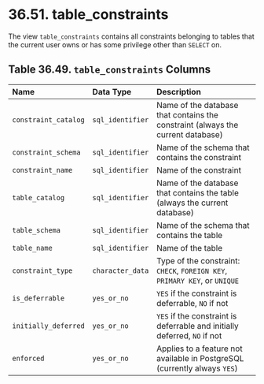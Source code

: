 # 36.51. table\_constraints

The view `table_constraints` contains all constraints belonging to tables that the current user owns or has some privilege other than `SELECT` on.

## **Table 36.49. `table_constraints` Columns**

| Name | Data Type | Description |
| :--- | :--- | :--- |
| `constraint_catalog` | `sql_identifier` | Name of the database that contains the constraint \(always the current database\) |
| `constraint_schema` | `sql_identifier` | Name of the schema that contains the constraint |
| `constraint_name` | `sql_identifier` | Name of the constraint |
| `table_catalog` | `sql_identifier` | Name of the database that contains the table \(always the current database\) |
| `table_schema` | `sql_identifier` | Name of the schema that contains the table |
| `table_name` | `sql_identifier` | Name of the table |
| `constraint_type` | `character_data` | Type of the constraint: `CHECK`, `FOREIGN KEY`, `PRIMARY KEY`, or `UNIQUE` |
| `is_deferrable` | `yes_or_no` | `YES` if the constraint is deferrable, `NO` if not |
| `initially_deferred` | `yes_or_no` | `YES` if the constraint is deferrable and initially deferred, `NO` if not |
| `enforced` | `yes_or_no` | Applies to a feature not available in PostgreSQL \(currently always `YES`\) |

